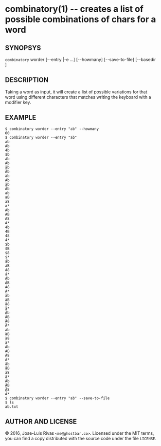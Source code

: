 combinatory(1) -- creates a list of possible combinations of chars for a word
=============================================================================

## SYNOPSYS

`combinatory` worder [--entry <string>|-e <string>...] [--howmany] [--save-to-file] [--basedir <path>]

## DESCRIPTION

Taking a word as input, it will create a list of possible variations for that
word using different characters that matches writing the keyboard with a
modifier key.

## EXAMPLE

    $ combinatory worder --entry "ab" --howmany
    60
    $ combinatory worder --entry "ab"
    ab
    Ab
    4b
    $b
    áb
    Áb
    äb
    Äb
    àb
    Àb
    ãb
    Ãb
    ab
    aB
    a8
    a*
    Ab
    AB
    A8
    A*
    4b
    4B
    48
    4*
    $b
    $B
    $8
    $*
    áb
    áB
    á8
    á*
    Áb
    ÁB
    Á8
    Á*
    äb
    äB
    ä8
    ä*
    Äb
    ÄB
    Ä8
    Ä*
    àb
    àB
    à8
    à*
    Àb
    ÀB
    À8
    À*
    ãb
    ãB
    ã8
    ã*
    Ãb
    ÃB
    Ã8
    Ã*
    $ combinatory worder --entry "ab" --save-to-file
    $ ls
    ab.txt

## AUTHOR AND LICENSE

© 2016, Jose-Luis Rivas `<me@ghostbar.co>`. Licensed under the MIT terms, you
can find a copy distributed with the source code under the file `LICENSE`.
